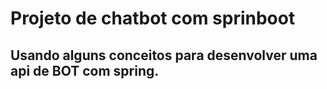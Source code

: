 # Projeto de chatbot com sprinboot

## Usando alguns conceitos para desenvolver uma api de BOT com spring.

